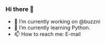 ### Hi there 👋

- 🔭 I’m currently working on @buzzni
- 🌱 I’m currently learning Python.
- 📫 How to reach me: E-mail
